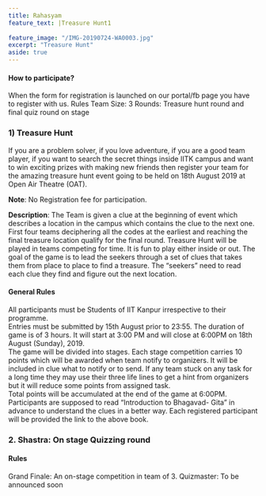 ```yaml
---
title: Rahasyam
feature_text: |Treasure Hunt1
  
feature_image: "/IMG-20190724-WA0003.jpg"
excerpt: "Treasure Hunt"
aside: true
---
```


#### How to participate?
When the form for registration is launched on our portal/fb page you have to register with us.
Rules
Team Size: 3
Rounds: Treasure hunt round and final quiz round on stage 
### 1) Treasure Hunt 
If you are a problem solver, if you love adventure, if you are a good team player, if you want to search the secret things inside IITK campus and want to win exciting prizes with making new friends then register your team for the amazing treasure hunt event going to be held on 18th August 2019 at Open Air Theatre (OAT).

<strong>Note</strong>: No Registration fee for participation.

<strong>Description</strong>: The Team is given a clue at the beginning of event which describes a location in the campus which contains the clue to the next one. First four teams deciphering all the codes at the earliest and reaching the final treasure location qualify for the final round.
Treasure Hunt will be played in teams competing for time. It is fun to play either inside or out.  The goal of the game is to lead the seekers through a set of clues that takes them from place to place to find a treasure.  The “seekers” need to read each clue they find and figure out the next location.

#### General Rules
All  participants must be Students of IIT Kanpur irrespective to their programme.	
Entries must be submitted by 15th August prior to 23:55.
The duration of game is of 3 hours. It will start at 3:00 PM and will close at 6:00PM on 18th August (Sunday), 2019. 	
The game will be divided into stages. Each stage competition carries 10 points which will be awarded when team notify to organizers. It will be included in clue what to notify or to send.	
If any team stuck on any task for a long time they may use their three life lines to get a hint from organizers but it will reduce some points from assigned task.	
Total points will be accumulated at the end of the game at 6:00PM.
Participants are supposed to read “Introduction to Bhagavad- Gita” in advance to understand the clues in a better way.
Each registered participant will be provided the link to the above book.


### 2. Shastra: On stage Quizzing round
#### Rules
Grand Finale: An on-stage competition in team of 3.
Quizmaster: To be announced soon


```
